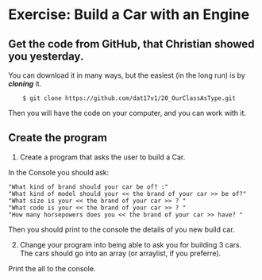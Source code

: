 # Exercise: Build a Car with an Engine



## Get the code from GitHub, that Christian showed you yesterday.

You can download it in many ways, but the easiest (in the long run) is by **_cloning_** it.

````   
    $ git clone https://github.com/dat17v1/20_OurClassAsType.git
````   

Then you will have the code on your computer, and you can work with it.    

## Create the program

1. Create a program that asks the user to build a Car.    

In the Console you should ask:
````    
"What kind of brand should your car be of? :"
"What kind of model should your << the brand of your car >> be of?"    
"What size is your << the brand of your car >> ? "    
"What code is your << the brand of your car >> ? "    
"How many horsepowers does you << the brand of your car >> have? "    
````    

Then you should print to the console the details of you new build car.

2. Change your program into being able to ask you for building 3 cars.    
The cars should go into an array (or arraylist, if you preferre).   

Print the all to the console.




